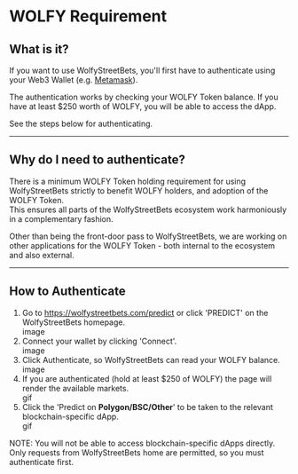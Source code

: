 
# WOLFY Requirement

## What is it?

If you want to use WolfyStreetBets, you'll first have to authenticate using your Web3 Wallet (e.g. [Metamask](https://metamask.io/)).   

The authentication works by checking your WOLFY Token balance. If you have at least $250 worth of WOLFY, you will be able to access the dApp.   

See the steps below for authenticating.

***

## Why do I need to authenticate?

There is a minimum WOLFY Token holding requirement for using WolfyStreetBets strictly to benefit WOLFY holders, and adoption of the WOLFY Token.    
This ensures all parts of the WolfyStreetBets ecosystem work harmoniously in a complementary fashion.    

Other than being the front-door pass to WolfyStreetBets, we are working on other applications for the WOLFY Token - both internal to the ecosystem and also external.

***

## How to Authenticate

1. Go to https://wolfystreetbets.com/predict or click 'PREDICT' on the WolfyStreetBets homepage.   
image
2. Connect your wallet by clicking 'Connect'.   
image
3. Click Authenticate, so WolfyStreetBets can read your WOLFY balance.   
image
4. If you are authenticated (hold at least $250 of WOLFY) the page will render the available markets.   
gif
5. Click the 'Predict on **Polygon/BSC/Other**' to be taken to the relevant blockchain-specific dApp.    
gif

NOTE: You will not be able to access blockchain-specific dApps directly. Only requests from WolfyStreetBets home are permitted, so you must authenticate first.

